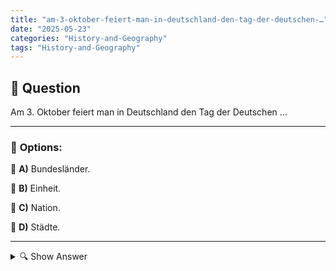 ```yaml
---
title: "am-3-oktober-feiert-man-in-deutschland-den-tag-der-deutschen-…"
date: "2025-05-23"
categories: "History-and-Geography"
tags: "History-and-Geography"
---
```


## 📌 **Question**

Am 3. Oktober feiert man in Deutschland den Tag der Deutschen …



---

### 📝 **Options:**

🔘 **A)** Bundesländer.

🔘 **B)** Einheit.

🔘 **C)** Nation.

🔘 **D)** Städte.

---

<details>
  <summary>🔍 Show Answer</summary>

  <p>
💡  <b>Correct Answer:</b>  b
  </p>
  <p>
    📖<b>Explanation:</b>
    Der 3. Oktober ist ein bedeutendes Datum in der deutschen Geschichte und wird als Tag der Deutschen Einheit gefeiert. Dieser Feiertag erinnert an die Wiedervereinigung Deutschlands im Jahr 1990, als die Trennung zwischen Ost- und Westdeutschland offiziell beendet wurde. Die Berliner Mauer war gefallen, und Deutschland war wieder ein vereinter Staat. An diesem Tag wird die Einheit und Zusammengehörigkeit der deutschen Bundesländer gefeiert, weshalb die richtige Antwort auf die Frage "b: Einheit" ist. Dieser Tag ist ein Symbol für Freiheit und die Überwindung von Teilung und ist ein nationaler Feiertag.
  </p>
</details>
